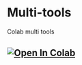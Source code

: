 # Multi-tools
Colab multi tools
## <a href="https://colab.research.google.com/github/tmatzxzone/multi-tools/blob/main/Multi_tools%20v2.ipynb" target="_parent"><img src="https://colab.research.google.com/assets/colab-badge.svg" alt="Open In Colab"/></a>
